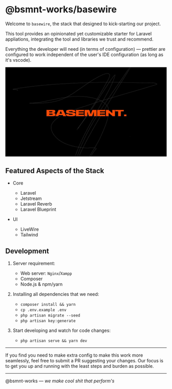 # @bsmnt-works/basewire
Welcome to `basewire`, the stack that designed to kick-starting our project. 

This tool provides an opinionated yet customizable starter for Laravel appliations, integrating the tool and libraries we trust and recommend.

Everything the developer will need (in terms of configuration) — prettier are configured to work independent of the user's IDE configuration (as long as it's vscode).

![Banner](./public/image/banner.jpeg)

## Featured Aspects of the Stack
- Core
    - Laravel
    - Jetstream
    - Laravel Reverb
    - Laravel Blueprint

- UI
    - LiveWire
    - Tailwind

## Development
1. Server requirement:
    - Web server: `Nginx`/`Xampp`
    - Composer
    - Node.js & npm/yarn

2. Installing all dependencies that we need:
    - `composer install && yarn`
    - `cp .env.example .env`
    - `php artisan migrate --seed`
    - `php artisan key:generate`

3. Start developing and watch for code changes:
    - `php artisan serve && yarn dev`

----
    
If you find you need to make extra config to make this work more seamlessly, feel free to submit a PR suggesting your changes. Our focus is to get you up and running with the least steps and burden as possible.

-----

@bsmnt-works — _we make cool shit that perform's_

